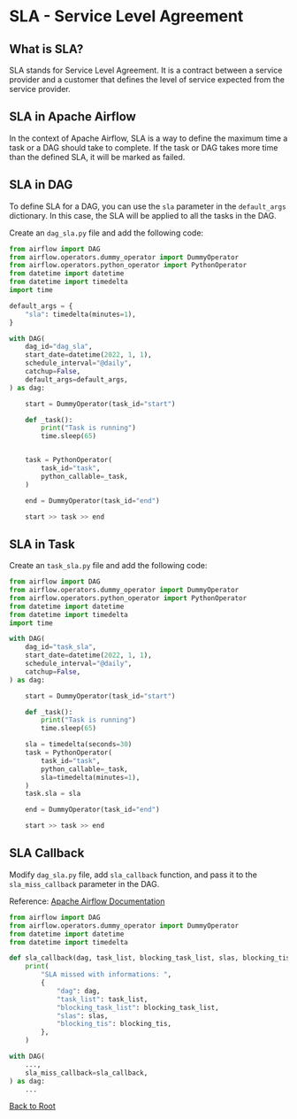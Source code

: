 # SLA - Service Level Agreement

## What is SLA?

SLA stands for Service Level Agreement. It is a contract between a service provider and a customer that defines the level of service expected from the service provider.

## SLA in Apache Airflow

In the context of Apache Airflow, SLA is a way to define the maximum time a task or a DAG should take to complete. If the task or DAG takes more time than the defined SLA, it will be marked as failed.

## SLA in DAG

To define SLA for a DAG, you can use the `sla` parameter in the `default_args` dictionary. In this case, the SLA will be applied to all the tasks in the DAG.

Create an `dag_sla.py` file and add the following code:

```python
from airflow import DAG
from airflow.operators.dummy_operator import DummyOperator
from airflow.operators.python_operator import PythonOperator
from datetime import datetime
from datetime import timedelta
import time

default_args = {
    "sla": timedelta(minutes=1),
}

with DAG(
    dag_id="dag_sla",
    start_date=datetime(2022, 1, 1),
    schedule_interval="@daily",
    catchup=False,
    default_args=default_args,
) as dag:

    start = DummyOperator(task_id="start")

    def _task():
        print("Task is running")
        time.sleep(65)


    task = PythonOperator(
        task_id="task",
        python_callable=_task,
    )

    end = DummyOperator(task_id="end")

    start >> task >> end
```

## SLA in Task

Create an `task_sla.py` file and add the following code:

```python
from airflow import DAG
from airflow.operators.dummy_operator import DummyOperator
from airflow.operators.python_operator import PythonOperator
from datetime import datetime
from datetime import timedelta
import time

with DAG(
    dag_id="task_sla",
    start_date=datetime(2022, 1, 1),
    schedule_interval="@daily",
    catchup=False,
) as dag:

    start = DummyOperator(task_id="start")

    def _task():
        print("Task is running")
        time.sleep(65)

    sla = timedelta(seconds=30)
    task = PythonOperator(
        task_id="task",
        python_callable=_task,
        sla=timedelta(minutes=1),
    )
    task.sla = sla

    end = DummyOperator(task_id="end")

    start >> task >> end
```

## SLA Callback

Modify `dag_sla.py` file, add `sla_callback` function, and pass it to the `sla_miss_callback` parameter in the DAG.

Reference: [Apache Airflow Documentation](https://airflow.apache.org/docs/apache-airflow/stable/core-concepts/tasks.html#slas)

```python
from airflow import DAG
from airflow.operators.dummy_operator import DummyOperator
from datetime import datetime
from datetime import timedelta

def sla_callback(dag, task_list, blocking_task_list, slas, blocking_tis):
    print(
        "SLA missed with informations: ",
        {
            "dag": dag,
            "task_list": task_list,
            "blocking_task_list": blocking_task_list,
            "slas": slas,
            "blocking_tis": blocking_tis,
        },
    )

with DAG(
    ...,
    sla_miss_callback=sla_callback,
) as dag:
    ...
```

[Back to Root](../../README.md)
